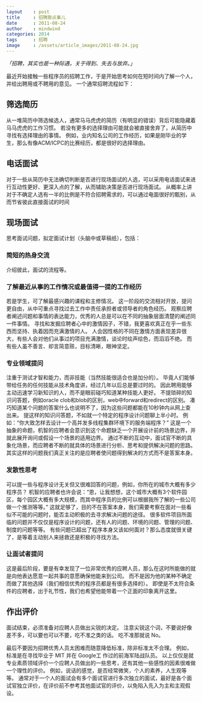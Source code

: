 ```yaml
---
layout    : post
title     : 招聘那点事儿
date      : 2011-08-24
author    : mindwind
categories: 2014
tags      : 招聘
image     : /assets/article_images/2011-08-24.jpg
---
```



_「招聘，其实也是一种际遇，关于得到、失去与放弃。」_

最近开始接触一些程序员的招聘工作，于是开始思考如何在短时间内了解一个人，并给出聘用或不聘用的意见。
一个通常招聘流程如下：

## 筛选简历
从一堆简历中筛选候选人，通常马马虎虎的简历（有明显的错误）背后可能隐藏着马马虎虎的工作习惯。
若没有更多的选择理由可能就会被直接舍弃了，从简历中寻找有选择理由的事情。
例如，业内知名公司的工作经历，如果是刚毕业的学生，那么有像ACM/ICPC的比赛经历，都是很好的选择理由。


## 电话面试
对于一些从简历中无法确切判断是否进行现场面试的人选，可以采用电话面试来进行互动性更好、更深入点的了解，从而辅助决策是否进行现场面试。
从概率上讲对于不确定人选有一半的比例是不符合招聘需求的，可以通过电面很好的甄别，从而节省彼此直接面试的时间


## 现场面试
思考面试问题，拟定面试计划（头脑中或草稿纸），包括：


### 简短的热身交流
介绍彼此，面试的流程等。

### 了解最近从事的工作情况或最值得一提的工作经历
若是学生，可了解最感兴趣的课程和主修情况。
这一阶段的交流相对开放，提问更自由，从中可重点寻找过去工作中责任承担者或领导者的角色经历。
观察应聘者阐述问题和事情的表达能力，优秀的人总是可以在不同的抽象层面清楚的阐述同一件事情。
寻找和发掘应聘者心中的激情因子，不错，我更喜欢真正在乎一些东西而坚持、执着因而充满激情的人。
人会因性格的不同在激情方面表现差异很大，有些人会对他们从事过的项目充满激情，谈论时绘声绘色，而滔滔不绝。
而有些人虽不善言、却言简意赅，目标清晰，眼神坚定。

### 专业领域提问
注重于测试才智和能力，而非技能（当然技能很适合也是加分的）。
毕竟人们能够带给任务的任何技能从技术角度讲，经过几年以后总是要过时的。
因此聘用能够主动迅速学习新知识的人，而不是眼前碰巧知道某种技能人更好。
不提琐碎的知识问答题，例如oracle clob和blob的区别，web中forward和redirect的区别。
凑巧知道某个问题的答案什么也说明不了，因为这些问题都能在10秒钟内从网上查出来。
提这样的知识问答题，不如就一个特定的程序设计问题聊上半小时。
例如：“你大致怎样去设计一个高并发多线程集群环境下的服务端程序？”
这是一个抽象的命题，机智的应聘者会意识到这个命题缺乏一个开展设计前的场景边界，并就此展开询问或假设一个场景的适用边界。
通过不断的互动中，面试官不断的具象化场景，而应聘者不断的就具体的场景进行分析、思考和提供解决问题的思路。
其实这样的问题我们真正关注的是应聘者使问题得到解决的方式而不是答案本身。

### 发散性思考
可以提一些与程序设计无关但又很难回答的问题，例如，你所在的城市大概有多少程序员？
机智的应聘者也许会说：“恩，让我想想，这个城市大概有3个软件园区，每个园区大概有多大规模，而其中程序员的比例可以根据我所了解的一些公司做一个推测等等。”
这就足够了，目的不在答案本身，我们需要考察在面对一些看似不可能的问题时，能否主动积极的去寻求解决问题的途径。
很多软件项目所面临的问题并不仅仅是程序设计的问题，还有人的问题、环境的问题、管理的问题、制度的问题等等。
有些问题已超出了程序本身又该如何面对？那么态度就很关键了，是等着主动别人来拯救还是积极的寻找方法。

### 让面试者提问
这是最后阶段，要是有幸发现了一位非常优秀的应聘人员，那么在这时所能做的就是向他表达愿意一起共事的意愿确保他能来到公司。
而不是因为他的某种不确定而做了其他选择（我们相信优秀的程序员都是有很多选择的）。
即使是不太符合条件的应聘者，出于礼节性，我们也希望他能带着一个正面的印象离开这里。


## 作出评价
面试结束，必须准备对应聘人员做出尖锐的决定。
注意尖锐这个词，不要说好像差不多，可以要也可以不要，吃不准之类的话。
吃不准那就说 No。

最后不要因为招聘优秀人员太困难而随意降低标准，除非标准太不合理。
例如，标准是在寻找毕业于 MIT 并在 Google工 作过的前海军陆战队员。
以上仅仅是就专业素质领域评价一个应聘人员做出的一些思考，还有其他一些感性的因素很难做一个理性的评价。
例如，说话的感觉，是否经常微笑，个人的素养，人生观等等。
通常对于一个人的面试会有多个面试官进行多次独立的面试，最好是各个面试官独立评价，在评价前不参考其他面试官的评价，以免陷入先入为主和主观假设。
